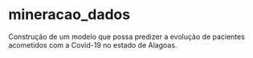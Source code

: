 # mineracao_dados
Construção de um modelo que possa predizer a evolução de pacientes acometidos com a Covid-19 no estado de Alagoas.
